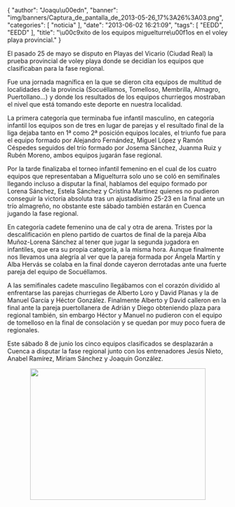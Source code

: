 {
  "author": "Joaqu\u00edn", 
  "banner": "img/banners/Captura_de_pantalla_de_2013-05-26_17%3A26%3A03.png", 
  "categories": [
    "noticia"
  ], 
  "date": "2013-06-02 16:21:09", 
  "tags": [
    "EEDD", 
    "EEDD"
  ], 
  "title": "\u00c9xito de los equipos miguelturre\u00f1os en el voley playa provincial."
}

El pasado 25 de mayo se disputo en Playas del Vicario (Ciudad Real) la prueba provincial de voley playa donde se decidían los equipos que clasificaban para la fase regional.

Fue una jornada magnífica en la que se dieron cita equipos de multitud de localidades de la provincia (Socuéllamos, Tomelloso, Membrilla, Almagro, Puertollano...) y donde los resultados de los equipos churriegos mostraban el nivel que está tomando este deporte en nuestra localidad.

La primera categoría que terminaba fue infantil masculino, en categoría infantil los equipos son de tres en lugar de parejas y el resultado final de la liga dejaba tanto en 1ª como 2ª posición equipos locales, el triunfo fue para el equipo formado por Alejandro Fernández, Miguel López y Ramón Céspedes seguidos del trío formado por Josema Sánchez, Juanma Ruiz y Rubén Moreno, ambos equipos jugarán fase regional.

Por la tarde finalizaba el torneo infantil femenino en el cual de los cuatro equipos que representaban a Miguelturra solo uno se coló en semifinales llegando incluso a disputar la final, hablamos del equipo formado por Lorena Sánchez, Estela Sánchez y Cristina Martínez quienes no pudieron conseguir la victoria absoluta tras un ajustadísimo 25-23 en la final ante un trío almagreño, no obstante este sábado también estarán en Cuenca jugando la fase regional.

En categoría cadete femenino una de cal y otra de arena. Tristes por la descalificación en pleno partido de cuartos de final de la pareja Alba Muñoz-Lorena Sánchez al tener que jugar la segunda jugadora en infantiles, que era su propia categoría, a la misma hora. Aunque finalmente nos llevamos una alegría al ver que la pareja formada por Ángela Martín y Alba Hervás se colaba en la final donde cayeron derrotadas ante una fuerte pareja del equipo de Socuéllamos.

A las semifinales cadete masculino llegábamos con el corazón dividido al enfrentarse las parejas churriegas de Alberto Loro y David Planas y la de Manuel García y Héctor González. Finalmente Alberto y David calleron en la final ante la pareja puertollanera de Adrián y Diego obteniendo plaza para regional también, sin embargo Héctor y Manuel no pudieron con el equipo de tomelloso en la final de consolación y se quedan por muy poco fuera de regionales.

Este sábado 8 de junio los cinco equipos clasificados se desplazarán a Cuenca a disputar la fase regional junto con los entrenadores Jesús Nieto, Anabel Ramírez, Miriam Sánchez y Joaquín González.

<center>
<img src="http://www.advmiguelturra.org/img/banners/Captura%20de%20pantalla%20de%202013-05-26%2017%3A26%3A03.png" height="300" width="400"/> </center>

